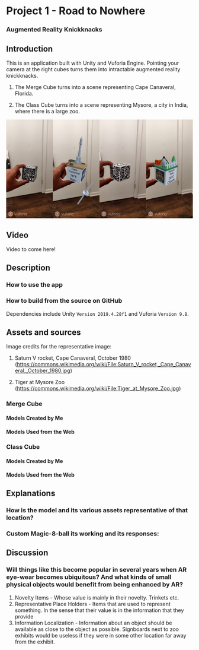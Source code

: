 Project 1 - Road to Nowhere
=============================

### Augmented Reality Knickknacks

Introduction
------------

This is an application built with Unity and Vuforia Engine. Pointing your camera at the right cubes turns them into intractable augmented reality knickknacks.

1. The Merge Cube turns into a scene representing Cape Canaveral, Florida.

2. The Class Cube turns into a scene representing Mysore, a city in India, where there is a large zoo.

![](./images/blank-vr.png)

Video
------
Video to come here!

Description 
------------

### How to use the app


### How to build from the source on GitHub

Dependencies include Unity `Version 2019.4.28f1` and Vuforia `Version 9.8`.

## Assets and sources

Image credits for the representative image:

1. Saturn V rocket, Cape Canaveral, October 1980 (https://commons.wikimedia.org/wiki/File:Saturn_V_rocket,_Cape_Canaveral,_October_1980.jpg)

2. Tiger at Mysore Zoo (https://commons.wikimedia.org/wiki/File:Tiger_at_Mysore_Zoo.jpg)

### Merge Cube

#### Models Created by Me

#### Models Used from the Web



### Class Cube

#### Models Created by Me

#### Models Used from the Web


## Explanations

### How is the model and its various assets representative of that location?

### Custom Magic-8-ball its working and its responses:

Discussion
----------

### Will things like this become popular in several years when AR eye-wear  becomes ubiquitous? And what kinds of small physical objects would benefit from being enhanced by AR?

1. Novelty Items - Whose value is mainly in their novelty. Trinkets etc.
2. Representative Place Holders - Items that are used to represent something. In the sense that their value is in the information that they provide
3. Information Localization - Information about an object should be available as close to the object as possible. Signboards next to zoo exhibits would be useless if they were in some other location far away from the exhibit. 
